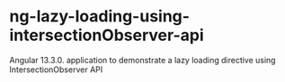 # ng-lazy-loading-using-intersectionObserver-api

Angular 13.3.0. application to demonstrate a lazy loading directive using IntersectionObserver API  

